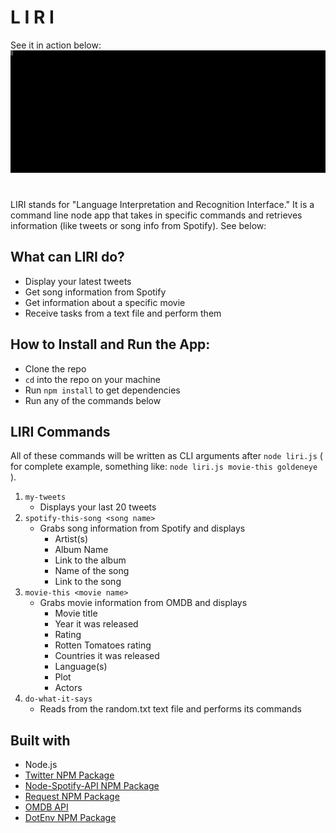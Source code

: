 # L I R I
See it in action below:
![Animated gif of LIRI app](./assets/term.svg)
#
LIRI stands for "Language Interpretation and Recognition Interface."  It is a command line node app that takes in specific commands and retrieves information (like tweets or song info from Spotify). See below:

## What can LIRI do?

- Display your latest tweets
- Get song information from Spotify
- Get information about a specific movie
- Receive tasks from a text file and perform them

## How to Install and Run the App:
- Clone the repo 
- `cd` into the repo on your machine
- Run `npm install` to get dependencies
- Run any of the commands below

## LIRI Commands
All of these commands will be written as CLI arguments after `node liri.js` ( for complete example, something like: `node liri.js movie-this goldeneye` ).

1. `my-tweets`
    - Displays your last 20 tweets
2. `spotify-this-song <song name>`
    - Grabs song information from Spotify and displays
        - Artist(s)
        - Album Name
        - Link to the album
        - Name of the song
        - Link to the song
3. `movie-this <movie name>`
    - Grabs movie information from OMDB and displays
        - Movie title
        - Year it was released
        - Rating
        - Rotten Tomatoes rating
        - Countries it was released
        - Language(s)
        - Plot
        - Actors
4. `do-what-it-says`
    - Reads from the random.txt text file and performs its commands

## Built with
- Node.js
- [Twitter NPM Package](https://www.npmjs.com/package/twitter)
- [Node-Spotify-API NPM Package](https://www.npmjs.com/package/node-spotify-api)
- [Request NPM Package](https://www.npmjs.com/package/request)
- [OMDB API](http://www.omdbapi.com)
- [DotEnv NPM Package](https://www.npmjs.com/package/dotenv)
